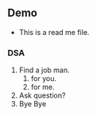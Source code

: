 ## Demo 
- This is a read me file.
### DSA 
1. Find a job man.
   1. for you.
   2. for me.
2. Ask question?
3. Bye Bye
